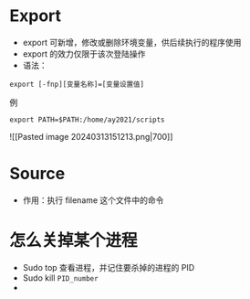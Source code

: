 # Export
- export 可新增，修改或删除环境变量，供后续执行的程序使用
- export 的效力仅限于该次登陆操作
- 语法：
```shell
export [-fnp][变量名称]=[变量设置值]
```
例 
```shell
export PATH=$PATH:/home/ay2021/scripts
```
![[Pasted image 20240313151213.png|700]]

# Source
- 作用：执行 filename 这个文件中的命令

# 怎么关掉某个进程
- Sudo top 查看进程，并记住要杀掉的进程的 PID
- Sudo kill `PID_number`
- 